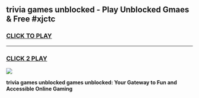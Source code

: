 
## trivia games unblocked - Play Unblocked Gmaes & Free #xjctc
<h3>
<a href="https://news.freeplayer.one?title=trivia_games_unblocked&ref=26F">CLICK TO PLAY</a></h3>
<hr>

<h3>
<a href="https://news.freeplayer.one?title=trivia_games_unblocked&ref=26F">CLICK 2 PLAY</a>
  
</h3>

<a href="https://news.freeplayer.one?title=trivia_games_unblocked&ref=26F/"><img src="https://clearcache.store/games.png"></a>


**trivia games unblocked games unblocked: Your Gateway to Fun and Accessible Online Gaming**
